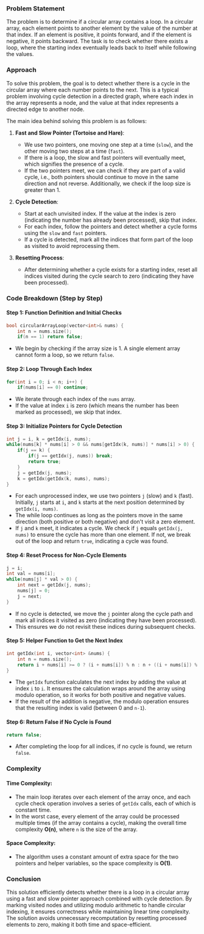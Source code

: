 ### Problem Statement

The problem is to determine if a circular array contains a loop. In a circular array, each element points to another element by the value of the number at that index. If an element is positive, it points forward, and if the element is negative, it points backward. The task is to check whether there exists a loop, where the starting index eventually leads back to itself while following the values.

### Approach

To solve this problem, the goal is to detect whether there is a cycle in the circular array where each number points to the next. This is a typical problem involving cycle detection in a directed graph, where each index in the array represents a node, and the value at that index represents a directed edge to another node.

The main idea behind solving this problem is as follows:

1. **Fast and Slow Pointer (Tortoise and Hare)**:
   - We use two pointers, one moving one step at a time (`slow`), and the other moving two steps at a time (`fast`).
   - If there is a loop, the slow and fast pointers will eventually meet, which signifies the presence of a cycle.
   - If the two pointers meet, we can check if they are part of a valid cycle, i.e., both pointers should continue to move in the same direction and not reverse. Additionally, we check if the loop size is greater than 1.

2. **Cycle Detection**:
   - Start at each unvisited index. If the value at the index is zero (indicating the number has already been processed), skip that index.
   - For each index, follow the pointers and detect whether a cycle forms using the `slow` and `fast` pointers.
   - If a cycle is detected, mark all the indices that form part of the loop as visited to avoid reprocessing them.

3. **Resetting Process**:
   - After determining whether a cycle exists for a starting index, reset all indices visited during the cycle search to zero (indicating they have been processed).

### Code Breakdown (Step by Step)

#### Step 1: Function Definition and Initial Checks

```cpp
bool circularArrayLoop(vector<int>& nums) {
    int n = nums.size();
    if(n == 1) return false;
```
- We begin by checking if the array size is 1. A single element array cannot form a loop, so we return `false`.

#### Step 2: Loop Through Each Index

```cpp
for(int i = 0; i < n; i++) {
    if(nums[i] == 0) continue;
```
- We iterate through each index of the `nums` array.
- If the value at index `i` is zero (which means the number has been marked as processed), we skip that index.

#### Step 3: Initialize Pointers for Cycle Detection

```cpp
int j = i, k = getIdx(i, nums);
while(nums[k] * nums[i] > 0 && nums[getIdx(k, nums)] * nums[i] > 0) {
    if(j == k) {
        if(j == getIdx(j, nums)) break;
        return true;
    }
    j = getIdx(j, nums);
    k = getIdx(getIdx(k, nums), nums);
}
```
- For each unprocessed index, we use two pointers `j` (slow) and `k` (fast). Initially, `j` starts at `i`, and `k` starts at the next position determined by `getIdx(i, nums)`.
- The while loop continues as long as the pointers move in the same direction (both positive or both negative) and don't visit a zero element.
- If `j` and `k` meet, it indicates a cycle. We check if `j` equals `getIdx(j, nums)` to ensure the cycle has more than one element. If not, we break out of the loop and return `true`, indicating a cycle was found.

#### Step 4: Reset Process for Non-Cycle Elements

```cpp
j = i;
int val = nums[i];
while(nums[j] * val > 0) {
    int next = getIdx(j, nums);
    nums[j] = 0;
    j = next;
}
```
- If no cycle is detected, we move the `j` pointer along the cycle path and mark all indices it visited as zero (indicating they have been processed).
- This ensures we do not revisit these indices during subsequent checks.

#### Step 5: Helper Function to Get the Next Index

```cpp
int getIdx(int i, vector<int> &nums) {
    int n = nums.size();
    return i + nums[i] >= 0 ? (i + nums[i]) % n : n + ((i + nums[i]) % n);
}
```
- The `getIdx` function calculates the next index by adding the value at index `i` to `i`. It ensures the calculation wraps around the array using modulo operation, so it works for both positive and negative values.
- If the result of the addition is negative, the modulo operation ensures that the resulting index is valid (between 0 and `n-1`).

#### Step 6: Return False if No Cycle is Found

```cpp
return false;
```
- After completing the loop for all indices, if no cycle is found, we return `false`.

### Complexity

#### Time Complexity:
- The main loop iterates over each element of the array once, and each cycle check operation involves a series of `getIdx` calls, each of which is constant time.
- In the worst case, every element of the array could be processed multiple times (if the array contains a cycle), making the overall time complexity **O(n)**, where `n` is the size of the array.

#### Space Complexity:
- The algorithm uses a constant amount of extra space for the two pointers and helper variables, so the space complexity is **O(1)**.

### Conclusion

This solution efficiently detects whether there is a loop in a circular array using a fast and slow pointer approach combined with cycle detection. By marking visited nodes and utilizing modulo arithmetic to handle circular indexing, it ensures correctness while maintaining linear time complexity. The solution avoids unnecessary recomputation by resetting processed elements to zero, making it both time and space-efficient.